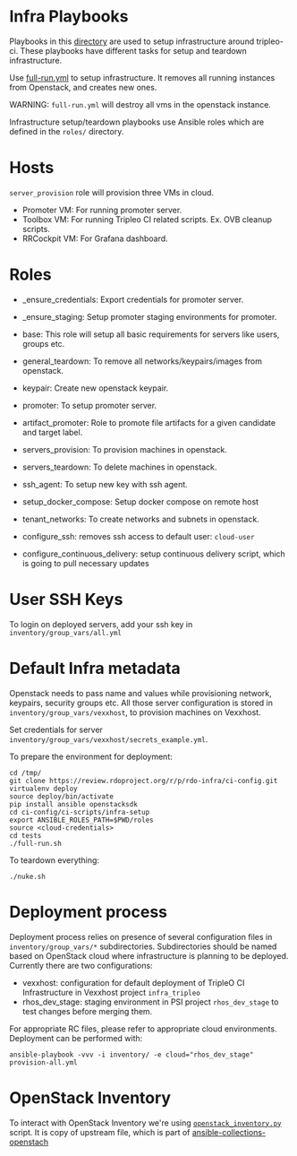 Infra Playbooks
===============

Playbooks in this [directory](https://github.com/rdo-infra/ci-config/tree/master/ci-scripts/infra-setup/) are used to setup infrastructure around
tripleo-ci. These playbooks have different tasks for setup and teardown
infrastructure.

Use [full-run.yml](https://github.com/rdo-infra/ci-config/blob/master/ci-scripts/infra-setup/full-run.yml) to setup infrastructure. It removes all running instances from Openstack, and creates new ones.

WARNING: `full-run.yml` will destroy all vms in the openstack instance.


Infrastructure setup/teardown playbooks use Ansible roles which are defined in the `roles/` directory.

Hosts
=====
`server_provision` role will provision three VMs in cloud.
- Promoter VM: For running promoter server.
- Toolbox VM: For running Tripleo CI related scripts. Ex. OVB cleanup scripts.
- RRCockpit VM: For Grafana dashboard.

Roles
=====
  - _ensure_credentials: Export credentials for promoter server.
  - _ensure_staging: Setup promoter staging environments for promoter.
  - base: This role will setup all basic requirements for servers like users, groups etc.
  - general_teardown: To remove all networks/keypairs/images from openstack.
  - keypair: Create new openstack keypair.
  - promoter: To setup promoter server.
  - artifact_promoter: Role to promote file artifacts for a given candidate and target label.
  - servers_provision: To provision machines in openstack.
  - servers_teardown: To delete machines in openstack.
  - ssh_agent: To setup new key with ssh agent.
  - setup_docker_compose: Setup docker compose on remote host
  - tenant_networks: To create networks and subnets in openstack.

  - configure_ssh: removes ssh access to default user: `cloud-user`
  - configure_continuous_delivery: setup continuous delivery script, which is going to pull necessary updates

User SSH Keys
=============

To login on deployed servers, add your ssh key in `inventory/group_vars/all.yml`

Default Infra metadata
======================

Openstack needs to pass name and values while provisioning network, keypairs, security groups etc. All those server configuration is stored in `inventory/group_vars/vexxhost`, to provision machines on Vexxhost.

Set credentials for server `inventory/group_vars/vexxhost/secrets_example.yml`.

To prepare the environment for deployment:

    cd /tmp/
    git clone https://review.rdoproject.org/r/p/rdo-infra/ci-config.git
    virtualenv deploy
    source deploy/bin/activate
    pip install ansible openstacksdk
    cd ci-config/ci-scripts/infra-setup
    export ANSIBLE_ROLES_PATH=$PWD/roles
    source <cloud-credentials>
    cd tests
    ./full-run.sh

To teardown everything:

    ./nuke.sh


Deployment process
==================

Deployment process relies on presence of several configuration files in `inventory/group_vars/*` subdirectories.
Subdirectories should be named based on OpenStack cloud where infrastructure is planning to be deployed.
Currently there are two configurations:
  - vexxhost: configuration for default deployment of TripleO CI Infrastructure in Vexxhost project `infra_tripleo`
  - rhos_dev_stage: staging environment in PSI project `rhos_dev_stage` to test changes before merging them.

For appropriate RC files, please refer to appropriate cloud environments.
Deployment can be performed with:

    ansible-playbook -vvv -i inventory/ -e cloud="rhos_dev_stage" provision-all.yml


OpenStack Inventory
===================

To interact with OpenStack Inventory we're using [`openstack_inventory.py`](https://docs.ansible.com/ansible/latest/inventory_guide/intro_dynamic_inventory.html#explicit-use-of-openstack-inventory-script) script.
It is copy of upstream file, which is part of [ansible-collections-openstach](https://github.com/openstack/ansible-collections-openstack/blob/master/scripts/inventory/openstack_inventory.py)
